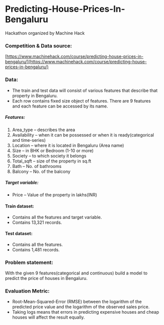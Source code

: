 # Predicting-House-Prices-In-Bengaluru
 Hackathon organized by Machine Hack

### Competition & Data source:
[https://www.machinehack.com/course/predicting-house-prices-in-bengaluru/](https://www.machinehack.com/course/predicting-house-prices-in-bengaluru/)

### Data:
- The train and test data will consist of various features that describe that property in Bengaluru.
- Each row contains fixed size object of features. There are 9 features and each feature can be accessed by its name.

##### Features:
1. Area_type – describes the area
2. Availability – when it can be possessed or when it is ready(categorical and time-series)
3. Location – where it is located in Bengaluru (Area name)
4. Size – in BHK or Bedroom (1-10 or more)
5. Society – to which society it belongs
6. Total_sqft – size of the property in sq.ft
7. Bath – No. of bathrooms
8. Balcony – No. of the balcony

##### Target variable:
- Price – Value of the property in lakhs(INR)

#### Train dataset:
- Contains all the features and target variable.
- Contains 13,321 records.  

#### Test dataset:
- Contains all the features.
- Contains 1,481 records.

### Problem statement:
With the given 9 features(categorical and continuous) build a model to predict the price of houses in Bengaluru.

### Evaluation Metric:
- Root-Mean-Squared-Error (RMSE) between the logarithm of the predicted price value and the logarithm of the observed sales price.
- Taking logs means that errors in predicting expensive houses and cheap houses will affect the result equally.
